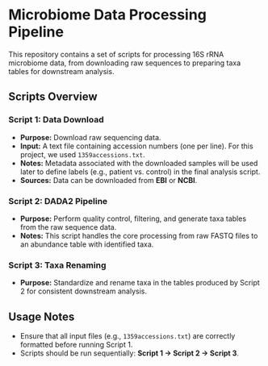 # Microbiome Data Processing Pipeline

This repository contains a set of scripts for processing 16S rRNA microbiome data, from downloading raw sequences to preparing taxa tables for downstream analysis.  

## Scripts Overview

### Script 1: Data Download
- **Purpose:** Download raw sequencing data.  
- **Input:** A text file containing accession numbers (one per line). For this project, we used `1359accessions.txt`.  
- **Notes:** Metadata associated with the downloaded samples will be used later to define labels (e.g., patient vs. control) in the final analysis script.  
- **Sources:** Data can be downloaded from **EBI** or **NCBI**.

### Script 2: DADA2 Pipeline
- **Purpose:** Perform quality control, filtering, and generate taxa tables from the raw sequence data.  
- **Notes:** This script handles the core processing from raw FASTQ files to an abundance table with identified taxa.

### Script 3: Taxa Renaming
- **Purpose:** Standardize and rename taxa in the tables produced by Script 2 for consistent downstream analysis.

## Usage Notes
- Ensure that all input files (e.g., `1359accessions.txt`) are correctly formatted before running Script 1.  
- Scripts should be run sequentially: **Script 1 → Script 2 → Script 3**.  
